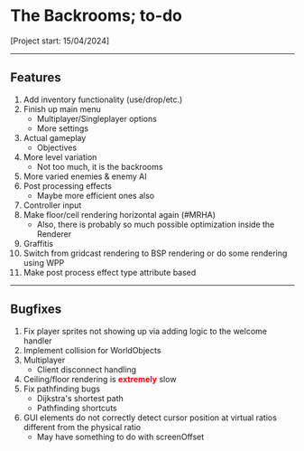 # The Backrooms; to-do
[Project start: 15/04/2024]

---
## Features
1. Add inventory functionality (use/drop/etc.)
1. Finish up main menu
    - Multiplayer/Singleplayer options
    - More settings
1. Actual gameplay
    - Objectives
1. More level variation
    - Not too much, it is the backrooms
1. More varied enemies & enemy AI
1. Post processing effects
    - Maybe more efficient ones also
1. Controller input
1. Make floor/ceil rendering horizontal again (#MRHA)
    - Also, there is probably so much possible optimization inside the Renderer
1. Graffitis
1. Switch from gridcast rendering to BSP rendering or do some rendering using WPP
1. Make post process effect type attribute based

---
## Bugfixes
1. Fix player sprites not showing up via adding logic to the welcome handler
1. Implement collision for WorldObjects
1. Multiplayer
    - Client disconnect handling
1. Ceiling/floor rendering is <span style="color: red;">**extremely**</span> slow
1. Fix pathfinding bugs
    - Dijkstra's shortest path
    - Pathfinding shortcuts
1. GUI elements do not correctly detect cursor position at virtual ratios different from the physical ratio
    - May have something to do with screenOffset